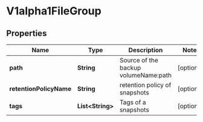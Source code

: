 
# V1alpha1FileGroup

## Properties
Name | Type | Description | Notes
------------ | ------------- | ------------- | -------------
**path** | **String** | Source of the backup volumeName:path |  [optional]
**retentionPolicyName** | **String** | retention policy of snapshots |  [optional]
**tags** | **List&lt;String&gt;** | Tags of a snapshots |  [optional]



